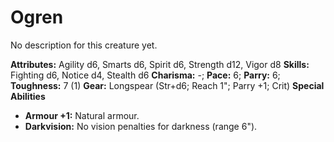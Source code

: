 # Ogren

No description for this creature yet.

**Attributes:** Agility d6, Smarts d6, Spirit d6, Strength d12, Vigor
d8
**Skills:** Fighting d6, Notice d4, Stealth d6
**Charisma:** -; **Pace:** 6; **Parry:** 6; **Toughness:** 7 (1)
**Gear:** Longspear (Str+d6; Reach 1"; Parry +1; Crit)
**Special Abilities**

- **Armour +1:** Natural armour.
- **Darkvision:** No vision penalties for darkness (range 6").
